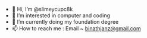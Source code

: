 - 👋 Hi, I’m @slimeycupc8k
- 👀 I’m interested in computer and coding
- 🌱 I’m currently doing my foundation degree
- 📫 How to reach me : Email  ~ binathjanz@gmail.com

<!---
slimeycupc8k/slimeycupc8k is a ✨ special ✨ repository because its `README.md` (this file) appears on your GitHub profile.
You can click the Preview link to take a look at your changes.
--->
